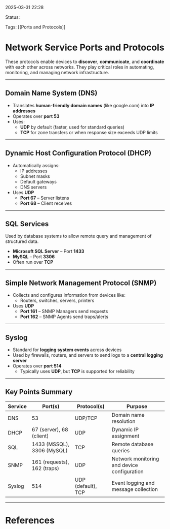 2025-03-31 22:28

Status:

Tags: [[Ports and Protocols]]

# Network Service Ports and Protocols

These protocols enable devices to **discover**, **communicate**, and **coordinate** with each other across networks. They play critical roles in automating, monitoring, and managing network infrastructure.

---

## Domain Name System (DNS)

- Translates **human-friendly domain names** (like google.com) into **IP addresses**
- Operates over **port 53**
- Uses:
  - **UDP** by default (faster, used for standard queries)
  - **TCP** for zone transfers or when response size exceeds UDP limits

---

## Dynamic Host Configuration Protocol (DHCP)

- Automatically assigns:
  - IP addresses
  - Subnet masks
  - Default gateways
  - DNS servers
- Uses **UDP**
  - **Port 67** – Server listens
  - **Port 68** – Client receives

---

## SQL Services

Used by database systems to allow remote query and management of structured data.

- **Microsoft SQL Server** – Port **1433**
- **MySQL** – Port **3306**
- Often run over **TCP**

---

## Simple Network Management Protocol (SNMP)

- Collects and configures information from devices like:
  - Routers, switches, servers, printers
- Uses **UDP**
  - **Port 161** – SNMP Managers send requests
  - **Port 162** – SNMP Agents send traps/alerts

---

## Syslog

- Standard for **logging system events** across devices
- Used by firewalls, routers, and servers to send logs to a **central logging server**
- Operates over **port 514**
  - Typically uses **UDP**, but **TCP** is supported for reliability

---

## Key Points Summary

| Service | Port(s)   | Protocol(s) | Purpose                                      |
|---------|-----------|-------------|----------------------------------------------|
| DNS     | 53        | UDP/TCP     | Domain name resolution                       |
| DHCP    | 67 (server), 68 (client) | UDP   | Dynamic IP assignment                       |
| SQL     | 1433 (MSSQL), 3306 (MySQL) | TCP   | Remote database queries                      |
| SNMP    | 161 (requests), 162 (traps) | UDP   | Network monitoring and device configuration |
| Syslog  | 514       | UDP (default), TCP | Event logging and message collection        |

---

# References
